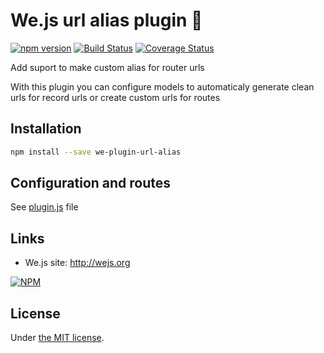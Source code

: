 # We.js url alias plugin :twisted_rightwards_arrows:

[![npm version](https://badge.fury.io/js/we-plugin-url-alias.svg)](https://badge.fury.io/js/we-plugin-url-alias) [![Build Status](https://travis-ci.org/wejs/we-plugin-url-alias.svg?branch=master)](https://travis-ci.org/wejs/we-plugin-url-alias) [![Coverage Status](https://coveralls.io/repos/github/wejs/we-plugin-url-alias/badge.svg?branch=master)](https://coveralls.io/github/wejs/we-plugin-url-alias?branch=master)

Add suport to make custom alias for router urls

With this plugin you can configure models to automaticaly generate clean urls for record urls or create custom urls for routes

## Installation

```sh
npm install --save we-plugin-url-alias
```

## Configuration and routes

See [plugin.js](plugin.js) file

## Links

- We.js site: http://wejs.org

[![NPM](https://nodei.co/npm/we-plugin-auth.png?downloads=true&downloadRank=true&stars=true)](https://nodei.co/npm/we-plugin-auth/)

## License

Under [the MIT license](https://github.com/wejs/we-core/blob/master/LICENSE.md).